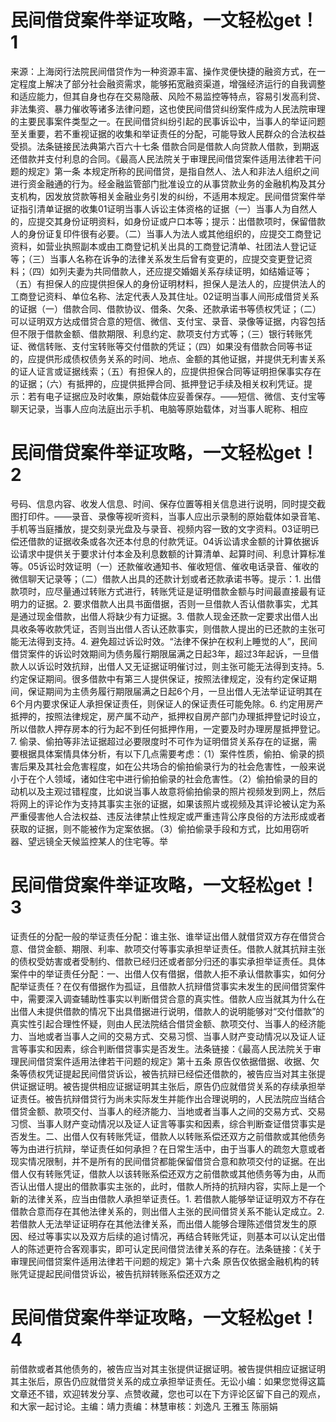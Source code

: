 # 民间借贷案件举证攻略，一文轻松get！1

来源：上海闵行法院民间借贷作为一种资源丰富、操作灵便快捷的融资方式，在一定程度上解决了部分社会融资需求，能够拓宽融资渠道，增强经济运行的自我调整和适应能力，但其自身也存在交易隐蔽、风险不易监控等特点，容易引发高利贷、非法集资、暴力催收等诸多法律问题，这也使民间借贷纠纷案件成为人民法院审理的主要民事案件类型之一。在民间借贷纠纷引起的民事诉讼中，当事人的举证问题至关重要，若不重视证据的收集和举证责任的分配，可能导致人民群众的合法权益受损。法条链接民法典第六百六十七条 借款合同是借款人向贷款人借款，到期返还借款并支付利息的合同。《最高人民法院关于审理民间借贷案件适用法律若干问题的规定》第一条 本规定所称的民间借贷，是指自然人、法人和非法人组织之间进行资金融通的行为。经金融监管部门批准设立的从事贷款业务的金融机构及其分支机构，因发放贷款等相关金融业务引发的纠纷，不适用本规定。民间借贷案件举证指引清单证据的收集01证明当事人诉讼主体资格的证据（一）当事人为自然人的，应提交其身份证明资料，如身份证或户口本等；提示：出借款项时，保留借款人的身份证复印件很有必要。（二）当事人为法人或其他组织的，应提交工商登记资料，如营业执照副本或由工商登记机关出具的工商登记清单、社团法人登记证等；（三）当事人名称在诉争的法律关系发生后曾有变更的，应提交变更登记资料；（四）如列夫妻为共同借款人，还应提交婚姻关系存续证明，如结婚证等；（五）有担保人的应提供担保人的身份证明材料，担保人是法人的，应提供法人的工商登记资料、单位名称、法定代表人及其住址。02证明当事人间形成借贷关系的证据（一）借款合同、借款协议、借条、欠条、还款承诺书等债权凭证；（二）可以证明双方达成借贷合意的短信、微信、支付宝、录音、录像等证据，内容包括但不限于借款金额、借款期限、利息约定、款项支付方式等；（三）银行转账凭证、微信转账、支付宝转账等交付借款的凭证；（四）如果没有借款合同等书证的，应提供形成债权债务关系的时间、地点、金额的其他证据，并提供无利害关系的证人证言或证据线索；（五）有担保人的，应提供担保合同等证明担保事实存在的证据；（六）有抵押的，应提供抵押合同、抵押登记手续及相关权利凭证。提示：若有电子证据应及时收集，原始载体应妥善保存。——短信、微信、支付宝等聊天记录，当事人应向法庭出示手机、电脑等原始载体，对当事人昵称、相应

# 民间借贷案件举证攻略，一文轻松get！2

号码、信息内容、收发人信息、时间、保存位置等相关信息进行说明，同时提交截图打印件。——录音、录像等视听资料，当事人应出示录制的原始载体如录音笔、手机等当庭播放，提交刻录光盘及与录音、视频内容一致的文字资料。03证明已偿还借款的证据收条或各次还本付息的付款凭证。04诉讼请求金额的计算依据诉讼请求中提供关于要求计付本金及利息数额的计算清单、起算时间、利息计算标准等。05诉讼时效证明（一）还款催收通知书、催收短信、催收电话录音、催收的微信聊天记录等；（二）借款人出具的还款计划或者还款承诺书等。提示：1. 出借款项时，应尽量通过转账方式进行，转账凭证是证明借款金额与时间最直接最有证明力的证据。2. 要求借款人出具书面借据，否则一旦借款人否认借款事实，尤其是通过现金借款，出借人将缺少有力证据。3. 借款人现金还款一定要求出借人出具收条等收款凭证，否则当出借人否认还款事实，则借款人提出的已还款的主张可能无法得到支持。4. 避免超过诉讼时效。“法律不保护在权利上睡觉的人”，民间借贷案件的诉讼时效期间为债务履行期限届满之日起3年，超过3年起诉，一旦借款人以诉讼时效抗辩，出借人又无证据证明催讨过，则主张可能无法得到支持。5. 约定保证期间。很多借款中有第三人提供保证，按照法律规定，没有约定保证期间，保证期间为主债务履行期限届满之日起6个月，一旦出借人无法举证证明其在6个月内要求保证人承担保证责任，则保证人的保证责任可能免除。6. 约定用房产抵押的，按照法律规定，房产属不动产，抵押权自房产部门办理抵押登记时设立，所以借款人押存房本的行为起不到任何抵押作用，一定要及时办理房屋抵押登记。7. 偷录、偷拍等非法证据超过必要限度时不可作为证明借贷关系存在的证据，需要根据具体案情具体分析，有以下几点需要考虑：（1）案件性质，偷拍、偷录的损害后果及其社会危害程度，如在公共场合的偷拍偷录行为的社会危害性，一般来说小于在个人领域，诸如住宅中进行偷拍偷录的社会危害性。（2）偷拍偷录的目的动机以及主观过错程度，比如说当事人故意将偷拍偷录的照片视频发到网上，然后将网上的评论作为支持其事实主张的证据，如果该照片或视频及其评论被认定为系严重侵害他人合法权益、违反法律禁止性规定或严重违背公序良俗的方法形成或者获取的证据，则不能被作为定案依据。（3）偷拍偷录手段和方式，比如用窃听器、望远镜全天候监控某人的住宅等。举

# 民间借贷案件举证攻略，一文轻松get！3

证责任的分配一般的举证责任分配：谁主张、谁举证出借人就借贷双方存在借贷合意、借贷金额、期限、利率、款项交付等事实承担举证责任。借款人就其抗辩主张的债权受妨害或者受制约、借款已经归还或者部分归还的事实承担举证责任。具体案件中的举证责任分配：一、出借人仅有借据，借款人拒不承认借款事实，如何分配举证责任？在仅有借据作为孤证，且借款人抗辩借贷事实未发生的民间借贷案件中，需要深入调查辅助性事实以判断借贷合意的真实性。借款人应当就其为什么在出借人未提供借款的情况下出具借据进行说明，借款人的说明能够对“交付借款”的真实性引起合理性怀疑，则由人民法院结合借贷金额、款项交付、当事人的经济能力、当地或者当事人之间的交易方式、交易习惯、当事人财产变动情况以及证人证言等事实和因素，综合判断借贷事实是否发生。法条链接：《最高人民法院关于审理民间借贷案件适用法律若干问题的规定》第十五条 原告仅依据借据、收据、欠条等债权凭证提起民间借贷诉讼，被告抗辩已经偿还借款的，被告应当对其主张提供证据证明。被告提供相应证据证明其主张后，原告仍应就借贷关系的存续承担举证责任。被告抗辩借贷行为尚未实际发生并能作出合理说明的，人民法院应当结合借贷金额、款项交付、当事人的经济能力、当地或者当事人之间的交易方式、交易习惯、当事人财产变动情况以及证人证言等事实和因素，综合判断查证借贷事实是否发生。二、出借人仅有转账凭证，借款人以转账系偿还双方之前借款或其他债务等为由进行抗辩，举证责任如何承担？在日常生活中，由于当事人的疏忽大意或者现实情况限制，并不是所有的民间借贷都能保留借贷合意和款项交付的证据。在出借人仅有转账凭证，借款人以该转账系偿还双方之前借款或其他债务等为由，从而否认出借人提出的借款事实主张的，此时，借款人所持的抗辩内容，实际上是一个新的法律关系，应当由借款人承担举证责任。1. 若借款人能够举证证明双方不存在借款合意而存在其他法律关系的，则出借人主张的民间借贷关系不能认定成立。2. 若借款人无法举证证明存在其他法律关系，而出借人能够合理陈述借贷发生的原因、经过等事实以及双方后续的追讨情况，再结合转账凭证，则基本可以认定出借人的陈述更符合客观事实，即可认定民间借贷法律关系的存在。法条链接：《关于审理民间借贷案件适用法律若干问题的规定》第十六条 原告仅依据金融机构的转账凭证提起民间借贷诉讼，被告抗辩转账系偿还双方之

# 民间借贷案件举证攻略，一文轻松get！4

前借款或者其他债务的，被告应当对其主张提供证据证明。被告提供相应证据证明其主张后，原告仍应就借贷关系的成立承担举证责任。无讼小编：如果您觉得这篇文章还不错，欢迎转发分享、点赞收藏，您也可以在下方评论区留下自己的观点，和大家一起讨论。主编：靖力责编：林慧审核：刘逸凡 王雅玉 陈丽娟 

